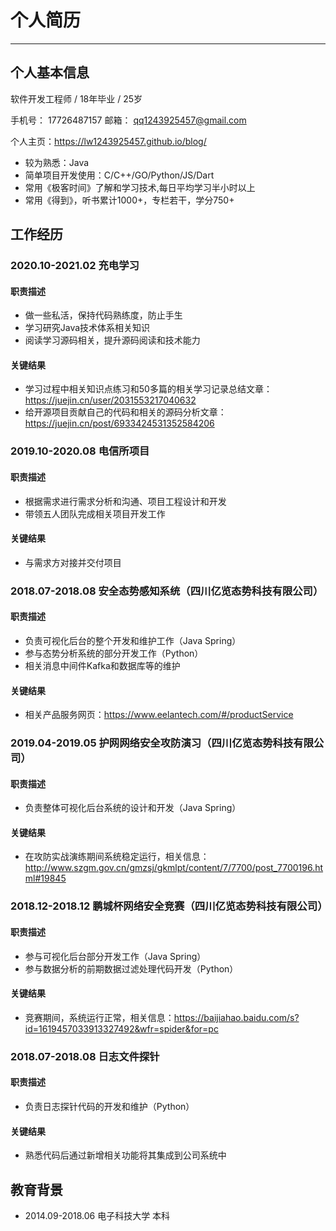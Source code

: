 # 个人简历
***
## 个人基本信息
软件开发工程师 / 18年毕业 / 25岁

手机号： 17726487157    邮箱： qq1243925457@gmail.com

个人主页：https://lw1243925457.github.io/blog/

- 较为熟悉：Java
- 简单项目开发使用：C/C++/GO/Python/JS/Dart
- 常用《极客时间》了解和学习技术,每日平均学习半小时以上
- 常用《得到》，听书累计1000+，专栏若干，学分750+

## 工作经历
### 2020.10-2021.02 充电学习
#### 职责描述
- 做一些私活，保持代码熟练度，防止手生
- 学习研究Java技术体系相关知识
- 阅读学习源码相关，提升源码阅读和技术能力

#### 关键结果
- 学习过程中相关知识点练习和50多篇的相关学习记录总结文章：https://juejin.cn/user/2031553217040632
- 给开源项目贡献自己的代码和相关的源码分析文章：https://juejin.cn/post/6933424531352584206

### 2019.10-2020.08 电信所项目
#### 职责描述
- 根据需求进行需求分析和沟通、项目工程设计和开发
- 带领五人团队完成相关项目开发工作

#### 关键结果
- 与需求方对接并交付项目

### 2018.07-2018.08 安全态势感知系统（四川亿览态势科技有限公司）
#### 职责描述
- 负责可视化后台的整个开发和维护工作（Java Spring）
- 参与态势分析系统的部分开发工作（Python）
- 相关消息中间件Kafka和数据库等的维护

#### 关键结果
- 相关产品服务网页：https://www.eelantech.com/#/productService

### 2019.04-2019.05 护网网络安全攻防演习（四川亿览态势科技有限公司）
#### 职责描述
- 负责整体可视化后台系统的设计和开发（Java Spring）

#### 关键结果
- 在攻防实战演练期间系统稳定运行，相关信息：http://www.szgm.gov.cn/gmzsj/gkmlpt/content/7/7700/post_7700196.html#19845

### 2018.12-2018.12 鹏城杯网络安全竞赛（四川亿览态势科技有限公司）
#### 职责描述
- 参与可视化后台部分开发工作（Java Spring）
- 参与数据分析的前期数据过滤处理代码开发（Python）

#### 关键结果
- 竞赛期间，系统运行正常，相关信息：https://baijiahao.baidu.com/s?id=1619457033913327492&wfr=spider&for=pc

### 2018.07-2018.08 日志文件探针
#### 职责描述
- 负责日志探针代码的开发和维护（Python）

#### 关键结果
- 熟悉代码后通过新增相关功能将其集成到公司系统中

## 教育背景
- 2014.09-2018.06 电子科技大学 本科
